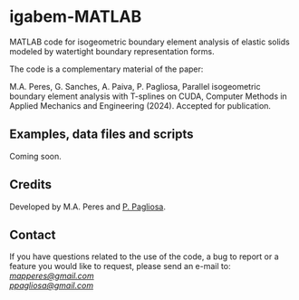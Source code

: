 # igabem-MATLAB

MATLAB code for isogeometric boundary element analysis of elastic solids modeled by watertight boundary representation forms.

The code is a complementary material of the paper:

M.A. Peres, G. Sanches, A. Paiva, P. Pagliosa, Parallel isogeometric boundary element analysis
with T-splines on CUDA, Computer Methods in Applied Mechanics and Engineering (2024). Accepted for publication.

## Examples, data files and scripts

Coming soon.

## Credits

Developed by M.A. Peres and [P. Pagliosa](https://www.facom.ufms.br/~pagliosa).

## Contact

If you have questions related to the use of the code, a bug to report or a
feature you would like to request, please send an e-mail to:<br/>
*<mapperes@gmail.com>*<br/>
*<ppagliosa@gmail.com>*
